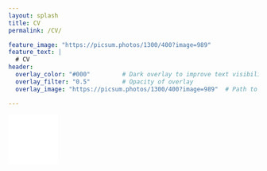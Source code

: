 ```yaml
---
layout: splash
title: CV
permalink: /CV/

feature_image: "https://picsum.photos/1300/400?image=989"
feature_text: |
  # CV
header:
  overlay_color: "#000"         # Dark overlay to improve text visibility
  overlay_filter: "0.5"         # Opacity of overlay
  overlay_image: "https://picsum.photos/1300/400?image=989"  # Path to your background image

---
```


<embed src="/assets/CV 2025.pdf" type="application/pdf" style="width: 100; height: 100; border: none;" />
